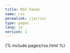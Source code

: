```yaml
---
title: RSS Feeds
name: rss
permalink: /ja/rss/
type: pages
lang: ja
version: 1
---
```

{% include pages/rss.html %}